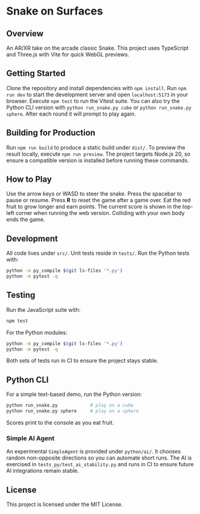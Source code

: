 # Snake on Surfaces

## Overview

An AR/XR take on the arcade classic Snake. This project uses TypeScript and Three.js
with Vite for quick WebGL previews.

## Getting Started

Clone the repository and install dependencies with `npm install`.
Run `npm run dev` to start the development server and open `localhost:5173` in your browser.
Execute `npm test` to run the Vitest suite.
You can also try the Python CLI version with `python run_snake.py cube` or `python run_snake.py sphere`.
After each round it will prompt to play again.

## Building for Production

Run `npm run build` to produce a static build under `dist/`. To preview the
result locally, execute `npm run preview`. The project targets Node.js 20, so
ensure a compatible version is installed before running these commands.

## How to Play

Use the arrow keys or WASD to steer the snake. Press the spacebar to pause or resume.
Press **R** to reset the game after a game over.
Eat the red fruit to grow longer and earn points. The current score is shown in the
top-left corner when running the web version. Colliding with your own body ends the
game.

## Development


All code lives under `src/`. Unit tests reside in `tests/`.
Run the Python tests with:
```bash
python -m py_compile $(git ls-files '*.py')
python -m pytest -q
```

## Testing

Run the JavaScript suite with:

```bash
npm test
```

For the Python modules:

```bash
python -m py_compile $(git ls-files '*.py')
python -m pytest -q
```

Both sets of tests run in CI to ensure the project stays stable.

## Python CLI

For a simple text-based demo, run the Python version:

```bash
python run_snake.py            # play on a cube
python run_snake.py sphere     # play on a sphere
```

Scores print to the console as you eat fruit.

### Simple AI Agent

An experimental `SimpleAgent` is provided under `python/ai/`. It chooses random
non-opposite directions so you can automate short runs. The AI is exercised in
`tests_py/test_ai_stability.py` and runs in CI to ensure future AI integrations
remain stable.

## License

This project is licensed under the MIT License.
